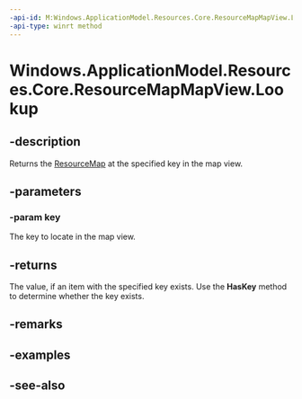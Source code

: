 ----api-id: M:Windows.ApplicationModel.Resources.Core.ResourceMapMapView.Lookup(System.String)
-api-type: winrt method
---<!-- Method syntaxpublic Windows.ApplicationModel.Resources.Core.ResourceMap Lookup(System.String key)--># Windows.ApplicationModel.Resources.Core.ResourceMapMapView.Lookup## -descriptionReturns the [ResourceMap](resourcemap.md) at the specified key in the map view.## -parameters### -param keyThe key to locate in the map view.## -returnsThe value, if an item with the specified key exists. Use the **HasKey** method to determine whether the key exists.## -remarks## -examples## -see-also